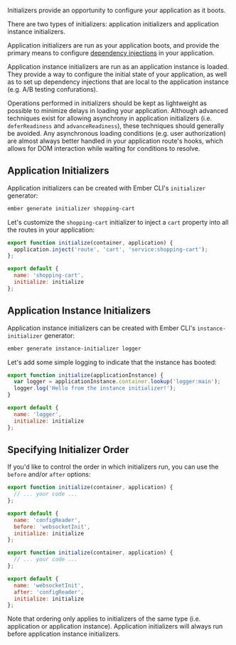 Initializers provide an opportunity to configure your application as it boots.

There are two types of initializers: application initializers and application
instance initializers.

Application initializers are run as your application boots, and provide the
primary means to configure [dependency injections](./dependency-injection) in
your application.

Application instance initializers are run as an application instance is loaded.
They provide a way to configure the initial state of your application, as well
as to set up dependency injections that are local to the application instance
(e.g. A/B testing confurations).

Operations performed in initializers should be kept as lightweight as possible
to minimize delays in loading your application. Although advanced techniques
exist for allowing asynchrony in application initializers (i.e. `deferReadiness`
and `advanceReadiness`), these techniques should generally be avoided. Any
asynchronous loading conditions (e.g. user authorization) are almost always
better handled in your application route's hooks, which allows for DOM
interaction while waiting for conditions to resolve.

## Application Initializers

Application initializers can be created with Ember CLI's `initializer`
generator:

```bash
ember generate initializer shopping-cart
```

Let's customize the `shopping-cart` initializer to inject a `cart` property into
all the routes in your application:

```app/initializers/shopping-cart.js
export function initialize(container, application) {
  application.inject('route', 'cart', 'service:shopping-cart');
};

export default {
  name: 'shopping-cart',
  initialize: initialize
};
```

## Application Instance Initializers

Application instance initializers can be created with Ember CLI's
`instance-initializer` generator:

```bash
ember generate instance-initializer logger
```

Let's add some simple logging to indicate that the instance has booted:

```app/instance-initializers/logger.js
export function initialize(applicationInstance) {
  var logger = applicationInstance.container.lookup('logger:main');
  logger.log('Hello from the instance initializer!');
}

export default {
  name: 'logger',
  initialize: initialize
};
```

## Specifying Initializer Order

If you'd like to control the order in which initializers run, you can use the
`before` and/or `after` options:

```app/initializers/config-reader.js
export function initialize(container, application) {
  // ... your code ...
};

export default {
  name: 'configReader',
  before: 'websocketInit',
  initialize: initialize
};
```

```app/initializers/websocket-init.js
export function initialize(container, application) {
  // ... your code ...
};

export default {
  name: 'websocketInit',
  after: 'configReader',
  initialize: initialize
};
```

Note that ordering only applies to initializers of the same type (i.e.
application or application instance). Application initializers will always run
before application instance initializers.

